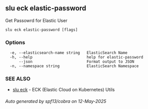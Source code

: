 ## slu eck elastic-password

Get Passowrd for Elastic User

```
slu eck elastic-password [flags]
```

### Options

```
  -e, --elasticsearch-name string   ElasticSearch Name
  -h, --help                        help for elastic-password
      --json                        Format output to JSON
  -n, --namespace string            ElasticSearch Namespace
```

### SEE ALSO

* [slu eck](slu_eck.md)	 - ECK (Elastic Cloud on Kubernetes) Utils

###### Auto generated by spf13/cobra on 12-May-2025
